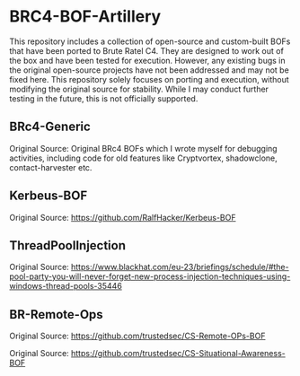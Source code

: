 # BRC4-BOF-Artillery

This repository includes a collection of open-source and custom-built BOFs that have been ported to Brute Ratel C4. They are designed to work out of the box and have been tested for execution. However, any existing bugs in the original open-source projects have not been addressed and may not be fixed here. This repository solely focuses on porting and execution, without modifying the original source for stability. While I may conduct further testing in the future, this is not officially supported.

## BRc4-Generic

Original Source: Original BRc4 BOFs which I wrote myself for debugging activities, including code for old features like Cryptvortex, shadowclone, contact-harvester etc.

## Kerbeus-BOF
Original Source: https://github.com/RalfHacker/Kerbeus-BOF

## ThreadPoolInjection
Original Source: https://www.blackhat.com/eu-23/briefings/schedule/#the-pool-party-you-will-never-forget-new-process-injection-techniques-using-windows-thread-pools-35446

## BR-Remote-Ops
Original Source: https://github.com/trustedsec/CS-Remote-OPs-BOF

Original Source: https://github.com/trustedsec/CS-Situational-Awareness-BOF